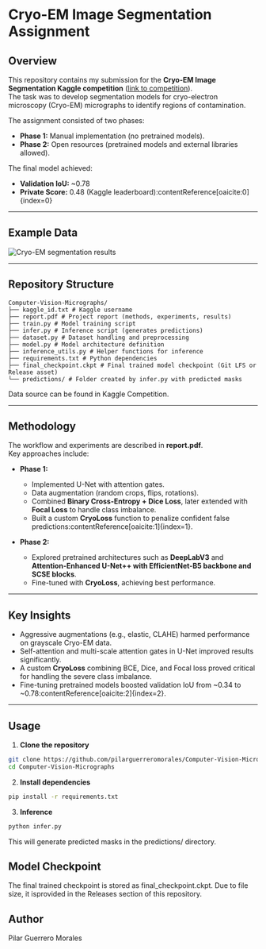 # Cryo-EM Image Segmentation Assignment

## Overview
This repository contains my submission for the **Cryo-EM Image Segmentation Kaggle competition** ([link to competition](https://www.kaggle.com/t/c29f285514e9414dbc5d77861425f9e6)).  
The task was to develop segmentation models for cryo-electron microscopy (Cryo-EM) micrographs to identify regions of contamination.  

The assignment consisted of two phases:
- **Phase 1:** Manual implementation (no pretrained models).  
- **Phase 2:** Open resources (pretrained models and external libraries allowed).  

The final model achieved:
- **Validation IoU:** ~0.78  
- **Private Score:** 0.48 (Kaggle leaderboard):contentReference[oaicite:0]{index=0}  

---

## Example Data

![Cryo-EM segmentation results](Example-Masks-Prediction.png)

---

## Repository Structure
```text
Computer-Vision-Micrographs/
├── kaggle_id.txt # Kaggle username
├── report.pdf # Project report (methods, experiments, results)
├── train.py # Model training script
├── infer.py # Inference script (generates predictions)
├── dataset.py # Dataset handling and preprocessing
├── model.py # Model architecture definition
├── inference_utils.py # Helper functions for inference
├── requirements.txt # Python dependencies
├── final_checkpoint.ckpt # Final trained model checkpoint (Git LFS or Release asset)
└── predictions/ # Folder created by infer.py with predicted masks
```
Data source can be found in Kaggle Competition.

---

## Methodology
The workflow and experiments are described in **report.pdf**.  
Key approaches include:

- **Phase 1:**  
  - Implemented U-Net with attention gates.  
  - Data augmentation (random crops, flips, rotations).  
  - Combined **Binary Cross-Entropy + Dice Loss**, later extended with **Focal Loss** to handle class imbalance.  
  - Built a custom **CryoLoss** function to penalize confident false predictions:contentReference[oaicite:1]{index=1}.  

- **Phase 2:**  
  - Explored pretrained architectures such as **DeepLabV3** and **Attention-Enhanced U-Net++ with EfficientNet-B5 backbone and SCSE blocks**.  
  - Fine-tuned with **CryoLoss**, achieving best performance.  

---

## Key Insights
- Aggressive augmentations (e.g., elastic, CLAHE) harmed performance on grayscale Cryo-EM data.  
- Self-attention and multi-scale attention gates in U-Net improved results significantly.  
- A custom **CryoLoss** combining BCE, Dice, and Focal loss proved critical for handling the severe class imbalance.  
- Fine-tuning pretrained models boosted validation IoU from ~0.34 to ~0.78:contentReference[oaicite:2]{index=2}.  

---

## Usage

1. **Clone the repository**
```bash
git clone https://github.com/pilarguerreromorales/Computer-Vision-Micrographs.git
cd Computer-Vision-Micrographs
```

2. **Install dependencies**
```bash
pip install -r requirements.txt
```

3. **Inference**
```bash
python infer.py
```
This will generate predicted masks in the predictions/ directory.

##  Model Checkpoint
The final trained checkpoint is stored as final_checkpoint.ckpt.
Due to file size, it isprovided in the Releases section of this repository.

## Author
Pilar Guerrero Morales
